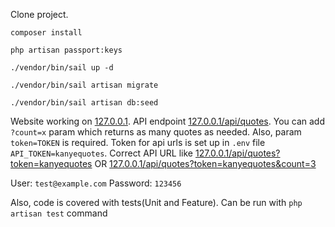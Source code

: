Clone project.

`composer install`

`php artisan passport:keys`

`./vendor/bin/sail up -d`

`./vendor/bin/sail artisan migrate`

`./vendor/bin/sail artisan db:seed`

Website working on [127.0.0.1](127.0.0.1).
API endpoint [127.0.0.1/api/quotes](127.0.0.1/api/quotes). You can add `?count=x` param which returns as many quotes as needed. Also, param `token=TOKEN` is required.
Token for api urls is set up in `.env` file `API_TOKEN=kanyequotes`. Correct API URL like [127.0.0.1/api/quotes?token=kanyequotes](127.0.0.1/api/quotes?token=kanyequotes) OR [127.0.0.1/api/quotes?token=kanyequotes&count=3](127.0.0.1/api/quotes?token=kanyequotes&count=3)


User: `test@example.com`
Password: `123456`


Also, code is covered with tests(Unit and Feature). Can be run with `php artisan test` command 
